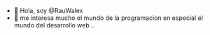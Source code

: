 - 👋 Hola, soy @RauWalex
- 👀 me interesa mucho el mundo de la programacion en especial el mundo del desarrollo web ..
